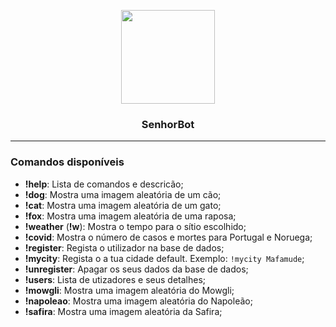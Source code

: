 <p align="center">
<img src="https://user-images.githubusercontent.com/924985/105595226-aaad6c80-5d93-11eb-87cb-37bfc6c9f7a4.jpg" width="150px">
</p>

<h3 align="center">SenhorBot</h3>

---

### Comandos disponíveis

- **!help**: Lista de comandos e descricão;
- **!dog**: Mostra uma imagem aleatória de um cão;
- **!cat**: Mostra uma imagem aleatória de um gato;
- **!fox**: Mostra uma imagem aleatória de uma raposa;
- **!weather** (**!w**): Mostra o tempo para o sítio escolhido;
- **!covid**: Mostra o número de casos e mortes para Portugal e Noruega;
- **!register**: Regista o utilizador na base de dados;
- **!mycity**: Regista o a tua cidade default. Exemplo: `!mycity Mafamude`;
- **!unregister**: Apagar os seus dados da base de dados;
- **!users**: Lista de utizadores e seus detalhes;
- **!mowgli**: Mostra uma imagem aleatória do Mowgli;
- **!napoleao**: Mostra uma imagem aleatória do Napoleão;
- **!safira**: Mostra uma imagem aleatória da Safira;
